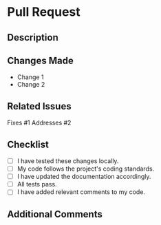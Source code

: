 # Pull Request

## Description

<!-- Provide a brief description of the changes introduced by this pull request -->

## Changes Made

<!-- List the changes made in bullet points or provide a summary -->

- Change 1
- Change 2

## Related Issues

<!-- Mention any related issues by using the GitHub issue references -->

Fixes #1
Addresses #2

## Checklist

- [ ] I have tested these changes locally.
- [ ] My code follows the project's coding standards.
- [ ] I have updated the documentation accordingly.
- [ ] All tests pass.
- [ ] I have added relevant comments to my code.

## Additional Comments

<!-- Add any additional information or context that might be helpful for the reviewers -->
